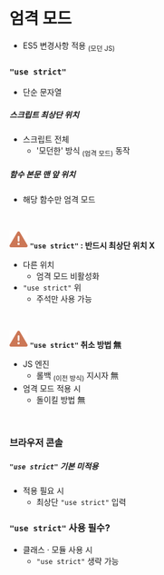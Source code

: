 엄격 모드
====

- ES5 변경사항 적용 <sub>(모던 JS)</sub>

### `"use strict"`
- 단순 문자열

##### 스크립트 최상단 위치
- 스크립트 전체
  - '모던한' 방식 <sub>(엄격 모드)</sub> 동작

##### 함수 본문 맨 앞 위치
- 해당 함수만 엄격 모드

<br />

<img src="../../images/commons/icons/triangle-exclamation-solid.svg" /> **`"use strict"` : 반드시 최상단 위치 X**

- 다른 위치
  - 엄격 모드 비활성화
- `"use strict"` 위
  - 주석만 사용 가능

<br />

<img src="../../images/commons/icons/triangle-exclamation-solid.svg" /> **`"use strict"` 취소 방법 無**

- JS 엔진
  - 롤백 <sub>(이전 방식)</sub> 지시자 無
- 엄격 모드 적용 시
  - 돌이킬 방법 無

<br />

### 브라우저 콘솔

##### `"use strict"` 기본 미적용
- 적용 필요 시
  - 최상단 `"use strict"` 입력

### `"use strict"` 사용 필수?
- 클래스 · 모듈 사용 시
  - `"use strict"` 생략 가능
